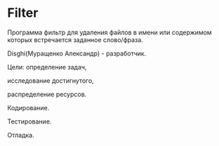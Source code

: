 # Filter
Программа фильтр для удаления файлов в имени или содержимом которых встречается заданное слово/фраза.

Disghi(Муращенко Александр) - разработчик.

Цели:
определение задач,

исследование достигнутого,

распределение ресурсов.


Кодирование.

Тестирование.

Отладка.

